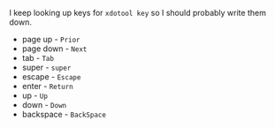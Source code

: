 I keep looking up keys for `xdotool key` so I should probably write them down.

- page up - `Prior`
- page down - `Next`
- tab - `Tab`
- super - `super`
- escape - `Escape`
- enter - `Return`
- up - `Up`
- down - `Down`
- backspace - `BackSpace`
